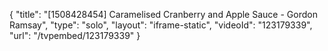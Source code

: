 {
    "title": "[1508428454] Caramelised Cranberry and Apple Sauce - Gordon Ramsay",
    "type": "solo",
    "layout": "iframe-static",
    "videoId": "123179339",
    "url": "\/tvpembed\/123179339"
}